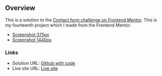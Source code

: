 ## Overview

This is a solution to the [Contact form challenge on Frontend Mentor](https://www.frontendmentor.io/challenges/contact-form--G-hYlqKJj). This is my fourteenth project which I made from the Frontend Mentor.

- [Screenshot 375px](./screenshot-375px.jpg)
- [Screenshot 1440px](./screenshot-1440px.jpg)

### Links

- Solution URL: [Github with code](https://github.com/konradbaczyk/Contact-form-with-validation)
- Live site URL: [Live site](https://konradbaczyk.github.io/Contact-form-with-validation/)

